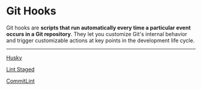 # Git Hooks

Git hooks are **scripts that run automatically every time a particular event occurs in a Git repository**. They let you customize Git's internal behavior and trigger customizable actions at key points in the development life cycle.

---

[Husky](Git%20Hooks%201b2aeacbb299813c82e0c768cdf337b1/Husky%201b2aeacbb2998104a558c824e032530d.md)

[Lint Staged](Git%20Hooks%201b2aeacbb299813c82e0c768cdf337b1/Lint%20Staged%201b2aeacbb299811ea925e9717f803a80.md)

[CommitLint](Git%20Hooks%201b2aeacbb299813c82e0c768cdf337b1/CommitLint%201b2aeacbb29981ed8a7ce09644a63964.md)